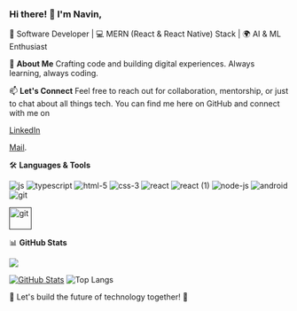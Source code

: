 ### Hi there! 👋 I'm Navin,

🚀 Software Developer | 💻 MERN (React & React Native) Stack | 🌍 AI & ML Enthusiast

🌟 **About Me**
Crafting code and building digital experiences. Always learning, always coding.

📫 **Let's Connect**
Feel free to reach out for collaboration, mentorship, or just to chat about all things tech. You can find me here on GitHub and connect with me on 

[LinkedIn](https://www.linkedin.com/in/navin-prasanth-r-1b6b1321b/)

[Mail](navinprasanthr@gmail.com).

🛠️ **Languages & Tools**

![js](https://github.com/navinym10/navinym10/assets/122440908/5779a38d-9b42-47b8-8b86-2bf985646c22)
![typescript](https://github.com/navinym10/navinym10/assets/122440908/11483e00-dcd7-469d-8ba5-0ccc5346da87)
![html-5](https://github.com/navinym10/navinym10/assets/122440908/14912528-04f0-457f-9a3d-85a9685aa06a)
![css-3](https://github.com/navinym10/navinym10/assets/122440908/d1bfcb10-f4f4-42aa-89c8-a347792d42de)
![react](https://github.com/navinym10/navinym10/assets/122440908/fb257790-0820-4906-9e01-bb45e69ed404)
![react (1)](https://github.com/navinym10/navinym10/assets/122440908/e07a9af6-be35-4f7a-8712-69fa4cfb33b8)
![node-js](https://github.com/navinym10/navinym10/assets/122440908/3658d93b-5768-4c53-b444-e4513eac5277)
![android](https://github.com/navinym10/navinym10/assets/122440908/b484b14f-9833-48b8-bf88-8515ef72586c)
![git](https://github.com/navinym10/navinym10/assets/122440908/af04e980-42e9-4e75-8b35-f158aaf6be83)

<a href="" target="_blank"><img src="https://github.com/navinym10/navinym10/assets/122440908/af04e980-42e9-4e75-8b35-f158aaf6be83" alt="git" width="40" height="40"/></a>


📊 **GitHub Stats**

![](https://komarev.com/ghpvc/?username=your-github-navinym10&color=blue)

[![GitHub Stats](https://github-readme-stats.vercel.app/api?username=navinym10&show_icons=true&theme=dark)](https://github.com/navinym10)
![Top Langs](https://github-readme-stats.vercel.app/api/top-langs/?username=navinym10&theme=tokyonight)


🚀 Let's build the future of technology together! 🌟
